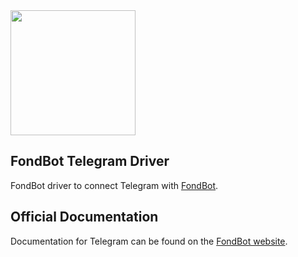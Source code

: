 <img src="https://fondbot.io/logo.svg" width="200px">

## FondBot Telegram Driver

FondBot driver to connect Telegram with [FondBot](https://github.com/fondbot/fondbot).

## Official Documentation

Documentation for Telegram can be found on the [FondBot website](https://fondbot.io/guide/drivers/telegram.html).

